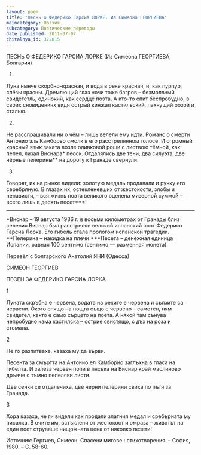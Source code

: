 ```yaml
---
layout: poem
title: "Песнь о Федерико Гарсиа ЛОРКЕ. Из Симеона ГЕОРГИЕВА"
maincategory: Поэзия
subcategory: Поэтические переводы
date_published: 2011-07-07
chitalnya_id: 372815
---
```




ПЕСНЬ О ФЕДЕРИКО ГАРСИА ЛОРКЕ
(Из Симеона ГЕОРГИЕВА, Болгария)

1.
Луна нынче скорбно-красная,
и вода в реке красная,
и, как пурпур, слёзы красны.
Дремлющий глаз ночи
тоже багров – безмолвный свидететль,
одинокий, как сердце поэта.
А кто-то спит беспробудно,
в своих сновидениях видя
острый кинжал кастильский,
пахнущий розой и сталью.

2.
Не расспрашивали ни о чём – 
лишь велели ему идти.
Романс о смерти
Антонио эль Камборьо  смолк
в его расстрелянном голосе.
И огромный красный язык заката
возле оливковой рощи
с листвою тёмной, как пепел, 
лизал Виснара\* песок.
Отдалялись две тени, два силуэта,
две чёрные пелерины\*\*
на дорогу к Гранаде свернули.

3.
Говорят, их на рынке видели:
золотую медаль продавали
и ручку его серебряную.
В глазах их, остекленевших
от жестокости, злобы и ненависти, – 
вся жизнь поэта великого
оценена мизерной суммой – 
всего лишь в десять песет\*\*\*!
__________________
\*Виснар – 19 августа 1936 г. в восьми километрах от Гранады близ селения Виснар был расстрелян великий испанский поэт Федерико Гарсиа Лорка. Его гибель  стала прологом испанской трагедии. 
\*\*Пелерина – накидка на плечи
\*\*\*Песета – денежная единица Испании,
равная 100 сентимо (сентимо — разменная монета).

 Перевёл с болгарского Анатолий ЯНИ (Одесса)

СИМЕОН ГЕОРГИЕВ

ПЕСЕН ЗА ФЕДЕРИКО ГАРСИА ЛОРКА

1

Луната скръбна е червена,
водата на реките е червена
и сълзите са червени.
Окото спящо на нощта
също е червено – самотен, ням свидетел,
както е само сърцето на поета.
А някой там сънува непробудно
кама кастилска – острие свистящо,
с дъх на роза и стомана.

2

Не го разпитваха,
казаха му да върви.

Песента за смъртта
на Антонио ел Камборио
заглъхна
в гласа на гибелта.
И залеза червен попи
в пясъка на Виснар
край маслиново дръвче
с тъмно пепеляви листи.

Две сенки се отдалечиха,
две черни пелерини свиха
по пътя за Гранада.

3

Хора казаха, че ги видели
как продали златния медал
и сребърната му писалка.
В очите им, встъклени
от жестокост и омраза –
животът на един поет
струваше нищожната цена
от няколко пезети!

Источник:
Гергиев, Симеон. Спасени мигове : стихотворения. – София, 1980. – С. 58-60.






